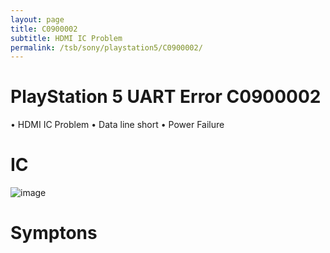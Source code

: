 ```yaml
---
layout: page
title: C0900002
subtitle: HDMI IC Problem
permalink: /tsb/sony/playstation5/C0900002/
---
```


# PlayStation 5 UART Error C0900002
• HDMI IC Problem
• Data line short
• Power Failure

# IC
![image](https://github.com/amoamare/amoamare.github.io/assets/15149902/267cbf56-17fa-4222-8bd1-487eeee9f6ad)


# Symptons
